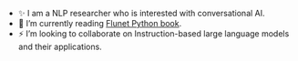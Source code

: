 - :sparkles: I am a NLP researcher who is interested with conversational AI.
- 🌱 I’m currently reading [Flunet Python book](https://www.oreilly.com/library/view/fluent-python-2nd/9781492056348/).
- :zap: I’m looking to collaborate on Instruction-based large language models and their applications.




<!---
Arenaa/Arenaa is a ✨ special ✨ repository because its `README.md` (this file) appears on your GitHub profile.
You can click the Preview link to take a look at your changes.
--->
